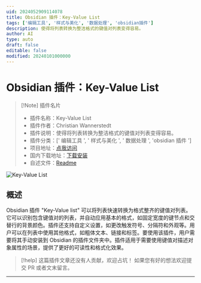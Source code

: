 ```yaml
---
uid: 2024052909114078
title: Obsidian 插件：Key-Value List
tags: ['编辑工具', '样式与美化', '数据处理', 'obsidian插件']
description: 使得将列表转换为整洁格式的键值对列表变得容易。
author: AI
type: auto
draft: false
editable: false
modified: 20240101000000
---
```


# Obsidian 插件：Key-Value List

> [!Note] 插件名片
> - 插件名称：Key-Value List
> - 插件作者：Christian Wannerstedt
> - 插件说明：使得将列表转换为整洁格式的键值对列表变得容易。
> - 插件分类：[' 编辑工具 ', ' 样式与美化 ', ' 数据处理 ', 'obsidian 插件 ']
> - 项目地址：[点我访问](https://github.com/christianwannerstedt/obsidian-key-value-list)
> - 国内下载地址：[下载安装](https://pkmer.cn/products/plugin/pluginMarket/?key-value-list)
> - 自述文件：[Readme](https://ghproxy.net/https://raw.githubusercontent.com/christianwannerstedt/obsidian-key-value-list/main/README.md)

![Key-Value List](https://cdn.pkmer.cn/covers/key-value-list.gif!pkmer)

## 概述

Obsidian 插件 "Key-Value list" 可以将列表快速转换为格式整齐的键值对列表。它可以识别包含键值对的列表，并自动应用基本的格式，如固定宽度的键节点和交替行的背景颜色。插件还支持自定义设置，如更改触发符号、分隔符和外观等。用户可以在列表中使用其他格式，如粗体文本、链接和标签。要使用该插件，用户需要将其手动安装到 Obsidian 的插件文件夹中。插件适用于需要使用键值对描述对象属性的场景，提供了更好的可读性和格式化效果。

> [!help]
> 这篇插件文章还没有人贡献，欢迎占坑！
> 如果您有好的想法欢迎提交 PR 或者文末留言。

---



